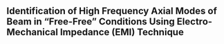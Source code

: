 ##  Identification of High Frequency Axial Modes of Beam in “Free-Free” Conditions Using Electro-Mechanical Impedance (EMI) Technique
